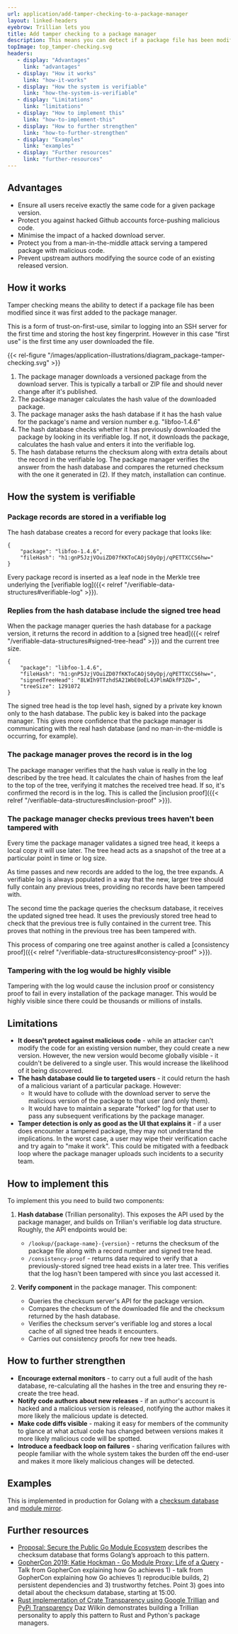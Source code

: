 ```yaml
---
url: application/add-tamper-checking-to-a-package-manager
layout: linked-headers
eyebrow: Trillian lets you
title: Add tamper checking to a package manager
description: This means you can detect if a package file has been modified since it was first added to the package manager.
topImage: top_tamper-checking.svg
headers:
   - display: "Advantages"
     link: "advantages"
   - display: "How it works"
     link: "how-it-works"
   - display: "How the system is verifiable"
     link: "how-the-system-is-verifiable"
   - display: "Limitations"
     link: "limitations"
   - display: "How to implement this"
     link: "how-to-implement-this"
   - display: "How to further strengthen"
     link: "how-to-further-strengthen"
   - display: "Examples"
     link: "examples"
   - display: "Further resources"
     link: "further-resources"
---
```


## Advantages

<div class="font-google font-medium">

* Ensure all users receive exactly the same code for a given package version.
* Protect you against hacked Github accounts force-pushing malicious code.
* Minimise the impact of a hacked download server.
* Protect you from a man-in-the-middle attack serving a tampered package with malicious code.
* Prevent upstream authors modifying the source code of an existing released version.

</div>

## How it works

Tamper checking means the ability to detect if a package file has been modified since it was first added to the package manager.

This is a form of trust-on-first-use, similar to logging into an SSH server for the first time and storing the host key fingerprint. However in this case "first use" is the first time any user downloaded the file.

{{< rel-figure "/images/application-illustrations/diagram_package-tamper-checking.svg" >}}

1. The package manager downloads a versioned package from the download server. This is typically a tarball or ZIP file and should never change after it's published.
2. The package manager calculates the hash value of the downloaded package.
3. The package manager asks the hash database if it has the hash value for the package's name and version number e.g. "libfoo-1.4.6"
4. The hash database checks whether it has previously downloaded the package by looking in its verifiable log. If not, it downloads the package, calculates the hash value and enters it into the verifiable log.
5. The hash database returns the checksum along with extra details about the record in the verifiable log.
   The package manager verifies the answer from the hash database and compares the returned checksum with the one it generated in (2). If they match, installation can continue.

## How the system is verifiable

### Package records are stored in a verifiable log

The hash database creates a record for every package that looks like:

```
{
    "package": "libfoo-1.4.6",
    "fileHash": "h1:gnP5JzjVOuiZD07fKKToCAOjS0yOpj/qPETTXCCS6hw="
}
```

Every package record is inserted as a leaf node in the Merkle tree underlying the [verifiable log]({{< relref "/verifiable-data-structures#verifiable-log" >}}).

### Replies from the hash database include the signed tree head

When the package manager queries the hash database for a package version, it returns the record in addition to a [signed tree head]({{< relref "/verifiable-data-structures#signed-tree-head" >}}) and the current tree size.

```
{
    "package": "libfoo-1.4.6",
    "fileHash": "h1:gnP5JzjVOuiZD07fKKToCAOjS0yOpj/qPETTXCCS6hw=",
    "signedTreeHead": "8LWIh9TTzhdSA21WbE0oEL4JPlmADkfP3Z0=",
    "treeSize": 1291072
}
```

The signed tree head is the top level hash, signed by a private key known only to the hash database. The public key is baked into the package manager. This gives more confidence that the package manager is communicating with the real hash database (and no man-in-the-middle is occurring, for example).

### The package manager proves the record is in the log

The package manager verifies that the hash value is really in the log described by the tree head. It calculates the chain of hashes from the leaf to the top of the tree, verifying it matches the received tree head. If so, it's confirmed the record is in the log. This is called the [inclusion proof]({{< relref "/verifiable-data-structures#inclusion-proof" >}}).

### The package manager checks previous trees haven't been tampered with

Every time the package manager validates a signed tree head, it keeps a local copy it will use later. The tree head acts as a snapshot of the tree at a particular point in time or log size.

As time passes and new records are added to the log, the tree expands. A verifiable log is always populated in a way that the new, larger tree should fully contain any previous trees, providing no records have been tampered with.

The second time the package queries the checksum database, it receives the updated signed tree head. It uses the previously stored tree head to check that the previous tree is fully contained in the current tree. This proves that nothing in the previous tree has been tampered with.

This process of comparing one tree against another is called a [consistency proof]({{< relref "/verifiable-data-structures#consistency-proof" >}}).

### Tampering with the log would be highly visible

Tampering with the log would cause the inclusion proof or consistency proof to fail in every installation of the package manager. This would be highly visible since there could be thousands or millions of installs.

## Limitations

* **It doesn't protect against malicious code** - while an attacker can't modify the code for an existing version number, they could create a new version. However, the new version would become globally visible - it couldn't be delivered to a single user. This would increase the likelihood of it being discovered.
* **The hash database could lie to targeted users** - it could return the hash of a malicious variant of a particular package. However:
  * It would have to collude with the download server to serve the malicious version of the package to that user (and only them).
  * It would have to maintain a separate "forked" log for that user to pass any subsequent verifications by the package manager.
* **Tamper detection is only as good as the UI that explains it** - if a user does encounter a tampered package, they may not understand the implications. In the worst case, a user may wipe their verification cache and try again to "make it work". This could be mitigated with a feedback loop where the package manager uploads such incidents to a security team.

## How to implement this

To implement this you need to build two components:

1. **Hash database** (Trillian personality). This exposes the API used by the package manager, and builds on Trilian's verifiable log data structure. Roughly, the API endpoints would be:
    * `/lookup/{package-name}-{version}` - returns the checksum of the package file along with a record number and signed tree head.
    * `/consistency-proof` - returns data required to verify that a previously-stored signed tree head exists in a later tree. This verifies that the log hasn't been tampered with since you last accessed it.

2. **Verify component** in the package manager. This component:
    * Queries the checksum server's API for the package version.
    * Compares the checksum of the downloaded file and the checksum returned by the hash database.
    * Verifies the checksum server's verifiable log and stores a local cache of all signed tree heads it encounters.
    * Carries out consistency proofs for new tree heads.

## How to further strengthen

* **Encourage external monitors** - to carry out a full audit of the hash database, re-calculating all the hashes in the tree and ensuring they re-create the tree head.
* **Notify code authors about new releases** - if an author's account is hacked and a malicious version is released, notifying the author makes it more likely the malicious update is detected.
* **Make code diffs visible** - making it easy for members of the community to glance at what actual code has changed between versions makes it more likely malicious code will be spotted.
* **Introduce a feedback loop on failures** - sharing verification failures with people familiar with the whole system takes the burden off the end-user and makes it more likely malicious changes will be detected.

## Examples
This is implemented in production for Golang with a [checksum database](https://go.googlesource.com/proposal/+/master/design/25530-sumdb.md) and [module mirror](https://blog.golang.org/module-mirror-launch).

## Further resources
* [Proposal: Secure the Public Go Module Ecosystem](https://go.googlesource.com/proposal/+/master/design/25530-sumdb.md) describes the checksum database that forms Golang’s approach to this pattern.
* [GopherCon 2019: Katie Hockman - Go Module Proxy: Life of a Query](https://www.youtube.com/watch?v=KqTySYYhPUE&t=15m0s) -
  Talk from GopherCon explaining how Go achieves 1) - talk from GopherCon explaining how Go achieves 1) reproducible builds, 2) persistent dependencies and 3) trustworthy fetches. Point 3) goes into detail about the checksum database, starting at 15:00.
* [Rust implementation of Crate Transparency using Google Trillian](https://pretired.dazwilkin.com/posts/200429/) and [PyPi Transparency](https://pretired.dazwilkin.com/posts/190926/)
  Daz Wilkin demonstrates building a Trillian personality to apply this pattern to Rust and Python's package managers.
